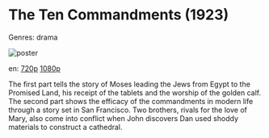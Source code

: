 # The Ten Commandments (1923)

Genres: drama

![poster](http://image.tmdb.org/t/p/w500/cg3un2YQ3EJnjGVcCF7Ih90Odby.jpg)

en:
  [720p](magnet:?xt=urn:btih:29448087dc066394ff06e05bb11c4170b94b925a&dn=The+Ten+Commandments+%281923%29+720p+BrRip+x264+-+YIFY&tr=udp%3A%2F%2Ftracker.openbittorrent.com%3A80%2Fannounce&tr=udp%3A%2F%2Fglotorrents.pw%3A6969%2Fannounce&tr=udp%3A%2F%2Ftracker.openbittorrent.com%3A80%2Fannounce&tr=udp%3A%2F%2Ftracker.opentrackr.org%3A1337%2Fannounce&tr=udp%3A%2F%2Fzer0day.to%3A1337%2Fannounce&tr=udp%3A%2F%2Ftracker.coppersurfer.tk%3A6969%2Fannounce)
  [1080p](magnet:?xt=urn:btih:620d33eeb148c22b092ea99808d9f6878a2f3734&dn=The+Ten+Commandments+%281956%29+1080p+BrRip+x264+-+YIFY&tr=udp%3A%2F%2Ftracker.openbittorrent.com%3A80%2Fannounce&tr=udp%3A%2F%2Fglotorrents.pw%3A6969%2Fannounce&tr=udp%3A%2F%2Ftracker.openbittorrent.com%3A80%2Fannounce&tr=udp%3A%2F%2Ftracker.opentrackr.org%3A1337%2Fannounce&tr=udp%3A%2F%2Fzer0day.to%3A1337%2Fannounce&tr=udp%3A%2F%2Ftracker.coppersurfer.tk%3A6969%2Fannounce)
  


The first part tells the story of Moses leading the Jews from Egypt to the Promised Land, his receipt of the tablets and the worship of the golden calf. The second part shows the efficacy of the commandments in modern life through a story set in San Francisco. Two brothers, rivals for the love of Mary, also come into conflict when John discovers Dan used shoddy materials to construct a cathedral.